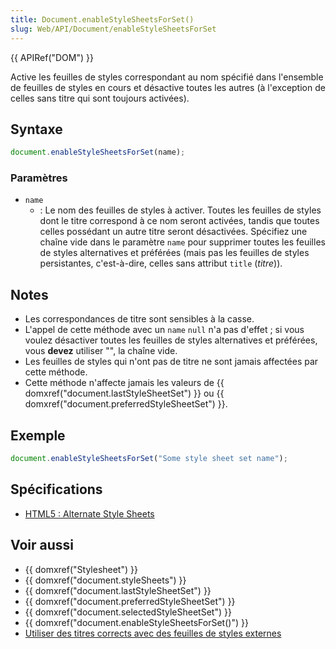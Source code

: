 ```yaml
---
title: Document.enableStyleSheetsForSet()
slug: Web/API/Document/enableStyleSheetsForSet
---
```


{{ APIRef("DOM") }}

Active les feuilles de styles correspondant au nom spécifié dans l'ensemble de feuilles de styles en cours et désactive toutes les autres (à l'exception de celles sans titre qui sont toujours activées).

## Syntaxe

```js
document.enableStyleSheetsForSet(name);
```

### Paramètres

- `name`
  - : Le nom des feuilles de styles à activer. Toutes les feuilles de styles dont le titre correspond à ce nom seront activées, tandis que toutes celles possédant un autre titre seront désactivées. Spécifiez une chaîne vide dans le paramètre `name` pour supprimer toutes les feuilles de styles alternatives et préférées (mais pas les feuilles de styles persistantes, c'est-à-dire, celles sans attribut `title` (_titre_)).

## Notes

- Les correspondances de titre sont sensibles à la casse.
- L'appel de cette méthode avec un `name` `null` n'a pas d'effet ; si vous voulez désactiver toutes les feuilles de styles alternatives et préférées, vous **devez** utiliser "", la chaîne vide.
- Les feuilles de styles qui n'ont pas de titre ne sont jamais affectées par cette méthode.
- Cette méthode n'affecte jamais les valeurs de {{ domxref("document.lastStyleSheetSet") }} ou {{ domxref("document.preferredStyleSheetSet") }}.

## Exemple

```js
document.enableStyleSheetsForSet("Some style sheet set name");
```

## Spécifications

- [HTML5 : Alternate Style Sheets](https://www.whatwg.org/specs/web-apps/current-work/#alternate-style-sheets)

## Voir aussi

- {{ domxref("Stylesheet") }}
- {{ domxref("document.styleSheets") }}
- {{ domxref("document.lastStyleSheetSet") }}
- {{ domxref("document.preferredStyleSheetSet") }}
- {{ domxref("document.selectedStyleSheetSet") }}
- {{ domxref("document.enableStyleSheetsForSet()") }}
- [Utiliser des titres corrects avec des feuilles de styles externes](/fr/docs/Archive/Standards_du_Web/Utiliser_des_titres_corrects_avec_des_feuilles_de_styles_externes)
